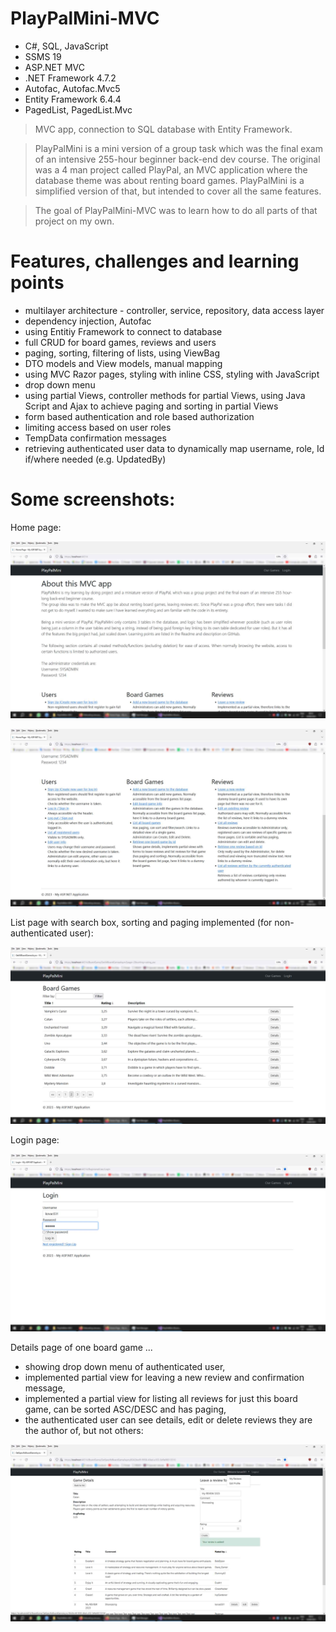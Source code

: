 # PlayPalMini-MVC
- C#, SQL, JavaScript
- SSMS 19
- ASP.NET MVC
- .NET Framework 4.7.2
- Autofac, Autofac.Mvc5
- Entity Framework 6.4.4
- PagedList, PagedList.Mvc

> MVC app, connection to SQL database with Entity Framework.

> PlayPalMini is a mini version of a group task which was the final exam of an intensive 255-hour beginner back-end dev course. The original was a 4 man project called PlayPal, an MVC application where the database theme was about renting board games. PlayPalMini is a simplified version of that, but intended to cover all the same features.

> The goal of PlayPalMini-MVC was to learn how to do all parts of that project on my own.

# Features, challenges and learning points
- multilayer architecture - controller, service, repository, data access layer
- dependency injection, Autofac
- using Entitiy Framework to connect to database
- full CRUD for board games, reviews and users
- paging, sorting, filtering of lists, using ViewBag
- DTO models and View models, manual mapping
- using MVC Razor pages, styling with inline CSS, styling with JavaScript
- drop down menu
- using partial Views, controller methods for partial Views, using Java Script and Ajax to achieve paging and sorting in partial Views
- form based authentication and role based authorization
- limiting access based on user roles
- TempData confirmation messages
- retrieving authenticated user data to dynamically map username, role, Id if/where needed (e.g. UpdatedBy)

# Some screenshots:
Home page:

![screenshot](https://github.com/kovac031/PlayPalMini-MVC/blob/main/home-page-1.jpg)

![screenshot](https://github.com/kovac031/PlayPalMini-MVC/blob/main/home-page-2.jpg)

List page with search box, sorting and paging implemented (for non-authenticated user):

![screenshot](https://github.com/kovac031/PlayPalMini-MVC/blob/main/list-page.jpg)

Login page:

![screenshot](https://github.com/kovac031/PlayPalMini-MVC/blob/main/login-page.jpg)

Details page of one board game ... 
- showing drop down menu of authenticated user,
- implemented partial view for leaving a new review and confirmation message,
- implemented a partial view for listing all reviews for just this board game, can be sorted ASC/DESC and has paging,
- the authenticated user can see details, edit or delete reviews they are the author of, but not others:

![screenshot](https://github.com/kovac031/PlayPalMini-MVC/blob/main/details-page.jpg)
